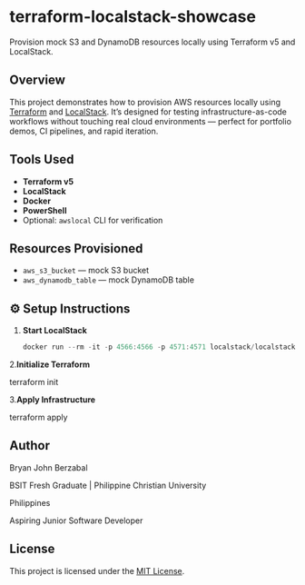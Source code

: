 # terraform-localstack-showcase

Provision mock S3 and DynamoDB resources locally using Terraform v5 and LocalStack.


##  Overview

This project demonstrates how to provision AWS resources locally using [Terraform](https://www.terraform.io/) and [LocalStack](https://docs.localstack.cloud/). It’s designed for testing infrastructure-as-code workflows without touching real cloud environments — perfect for portfolio demos, CI pipelines, and rapid iteration.



##  Tools Used

- **Terraform v5**
- **LocalStack**
- **Docker**
- **PowerShell**
- Optional: `awslocal` CLI for verification



##  Resources Provisioned

- `aws_s3_bucket` — mock S3 bucket
- `aws_dynamodb_table` — mock DynamoDB table



## ⚙️ Setup Instructions

1. **Start LocalStack**  
   ```powershell
   docker run --rm -it -p 4566:4566 -p 4571:4571 localstack/localstack
   ```

2.**Initialize Terraform**
   
terraform init

3.**Apply Infrastructure**

terraform apply

## Author

Bryan John  Berzabal

BSIT Fresh Graduate | Philippine Christian University

Philippines

Aspiring Junior Software Developer

## License

This project is licensed under the [MIT License](LICENSE).











